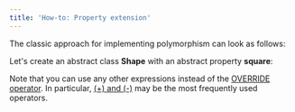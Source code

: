 ```yaml
---
title: 'How-to: Property extension'
---
```


The classic approach for implementing polymorphism can look as follows:

Let's create an abstract class **Shape** with an abstract property **square**:



Note that you can use any other expressions instead of the [OVERRIDE operator](OVERRIDE_operator.md). In particular, [(+) and (-)](Arithmetic_operators_+_-_..._.md) may be the most frequently used operators.
